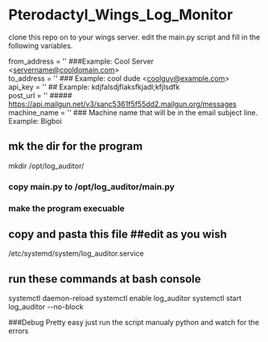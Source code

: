 # Pterodactyl_Wings_Log_Monitor


clone this repo on to your wings server.
edit the main.py script and fill in the following variables.

from_address = '' ###Example:  Cool Server \<servername@cooldomain.com>  <br />
to_address = '' ### Example: cool dude \<coolguy@example.com>  <br />
api_key = '' ## Example: kdjfalsdjflaksfkjadl;kfjlsdfk  <br />
post_url = '' ##### https://api.mailgun.net/v3/sanc5361f5f55dd2.mailgun.org/messages   <br />
machine_name = '' ### Machine name that will be in the email subject line. Example: Bigboi  <br />

## mk the dir for the program
mkdir /opt/log_auditor/


### copy main.py to /opt/log_auditor/main.py
### make the program execuable

## copy and pasta this file ##edit as you wish
/etc/systemd/system/log_auditor.service


## run these commands at bash console
systemctl daemon-reload
systemctl enable log_auditor
systemctl start log_auditor --no-block

###Debug
Pretty easy just run the script manualy python and watch for the errors
